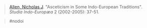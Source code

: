> [Allen, Nicholas J](allen-n). "Asceticism in Some Indo-European Traditions". *Studia Indo-Europæa* 2 (2002-2005): 37-51.

> #nodoi